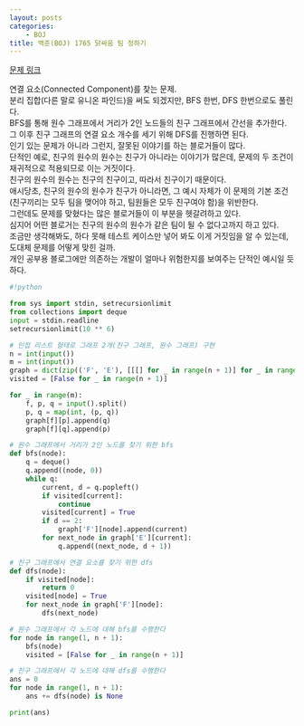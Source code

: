 ```yaml
---
layout: posts
categories:
    - BOJ
title: 백준(BOJ) 1765 닭싸움 팀 정하기
---
```


[문제 링크](https://www.acmicpc.net/problem/1765)

연결 요소(Connected Component)를 찾는 문제.  
분리 집합(다른 말로 유니온 파인드)을 써도 되겠지만, BFS 한번, DFS 한번으로도 풀린다.  
BFS를 통해 원수 그래프에서 거리가 2인 노드들의 친구 그래프에서 간선을 추가한다.  
그 이후 친구 그래프의 연결 요소 개수를 세기 위해 DFS를 진행하면 된다.  
인기 있는 문제가 아니라 그런지, 잘못된 이야기를 하는 블로거들이 많다.  
단적인 예로, 친구의 원수의 원수는 친구가 아니라는 이야기가 많은데, 문제의 두 조건이 재귀적으로 적용되므로 이는 거짓이다.  
친구의 원수의 원수는 친구의 친구이고, 따라서 친구이기 때문이다.  
애시당초, 친구의 원수의 원수가 친구가 아니라면, 그 예시 자체가 이 문제의 기본 조건(친구끼리는 모두 팀을 맺어야 하고, 팀원들은 모두 친구여야 함)을 위반한다.  
그런데도 문제를 맞혔다는 많은 블로거들이 이 부분을 헷갈려하고 있다.  
심지어 어떤 블로거는 친구의 원수의 원수가 같은 팀이 될 수 없다고까지 하고 있다.  
조금만 생각해봐도, 하다 못해 테스트 케이스만 넣어 봐도 이게 거짓임을 알 수 있는데, 도대체 문제를 어떻게 맞힌 걸까.  
개인 공부용 블로그에만 의존하는 개발이 얼마나 위험한지를 보여주는 단적인 예시일 듯하다.

```python
#!python

from sys import stdin, setrecursionlimit
from collections import deque
input = stdin.readline
setrecursionlimit(10 ** 6)

# 인접 리스트 형태로 그래프 2개(친구 그래프, 원수 그래프) 구현
n = int(input())
m = int(input())
graph = dict(zip(('F', 'E'), [[[] for _ in range(n + 1)] for _ in range(2)]))
visited = [False for _ in range(n + 1)]

for _ in range(m):
    f, p, q = input().split()
    p, q = map(int, (p, q))
    graph[f][p].append(q)
    graph[f][q].append(p)

# 원수 그래프에서 거리가 2인 노드를 찾기 위한 bfs
def bfs(node):
    q = deque()
    q.append((node, 0))
    while q:
        current, d = q.popleft()
        if visited[current]:
            continue
        visited[current] = True
        if d == 2:
            graph['F'][node].append(current)
        for next_node in graph['E'][current]:
            q.append((next_node, d + 1))

# 친구 그래프에서 연결 요소를 찾기 위한 dfs
def dfs(node):
    if visited[node]:
        return 0
    visited[node] = True
    for next_node in graph['F'][node]:
        dfs(next_node)

# 원수 그래프에서 각 노드에 대해 bfs를 수행한다
for node in range(1, n + 1):
    bfs(node)
    visited = [False for _ in range(n + 1)]

# 친구 그래프에서 각 노드에 대해 dfs를 수행한다
ans = 0
for node in range(1, n + 1):
    ans += dfs(node) is None

print(ans)
```
